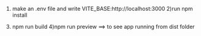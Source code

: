 1. make an .env file and write VITE_BASE:http://localhost:3000
2)run npm install
3) npm run build
4)npm run preview ==> to see app running from dist folder
